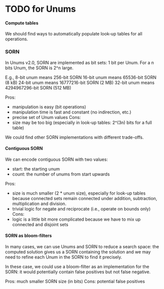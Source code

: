 # TODO for Unums

#### Compute tables

We should find ways to automatically populate look-up tables for all operations.


### SORN

In Unums v2.0, SORN are implemented as bit sets: 1 bit per Unum. For a n bits
Unum, the SORN is 2^n large.

E.g., 8-bit  unum means 256-bit        SORN
      16-bit unum means 65536-bit      SORN (8 kB)
      24-bit unum means 16777216-bit   SORN (2 MB)
      32-bit unum means 4294967296-bit SORN (512 MB)

Pros:
   * manipulation is easy (bit operations)
   * manipulation time is fast and constant (no indirection, etc.)
   * precise set of Unum values
Cons:
   * size may be too big (especially in look-up tables: 2^(3n) bits for a
full table)

We could find other SORN implementations with different trade-offs.

#### Contiguous SORN 

We can encode contiguous SORN with two values:
   * start: the starting unum
   * count: the number of unums from start upwards

Pros:
   * size is much smaller (2 * unum size),  especially for look-up tables because
   connected sets remain connected under addition, subtraction, multiplication
   and division.
   * trivial logic for negate and reciprocate (i.e., operate on bounds only)
Cons:
   * logic is a little bit more complicated because we have to mix up connected and disjoint sets

#### SORN as bloom-filters

In many cases, we can use Unums and SORN to reduce a search space: the computed
solution gives us a SORN containing the solution and we may need to refine each
Unum in the SORN to find it precisely.

In these case, we could use a bloom-filter as an implementation for the SORN: it
would potentially contain false positives but not false negative.

Pros: much smaller SORN size (in bits)
Cons: potential false positives

